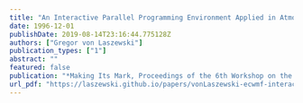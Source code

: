 ```yaml
---
title: "An Interactive Parallel Programming Environment Applied in Atmospheric Science"
date: 1996-12-01
publishDate: 2019-08-14T23:16:44.775128Z
authors: ["Gregor von Laszewski"]
publication_types: ["1"]
abstract: ""
featured: false
publication: "*Making Its Mark, Proceedings of the 6th Workshop on the Use of Parallel Processors in Meteorology*"
url_pdf: "https://laszewski.github.io/papers/vonLaszewski-ecwmf-interactive.pdf"
---
```


